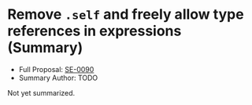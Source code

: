 # Remove `.self` and freely allow type references in expressions (Summary)

* Full Proposal: [SE-0090](https://github.com/apple/swift-evolution/blob/main/proposals/0090-remove-dot-self.md)
* Summary Author: TODO

Not yet summarized.
